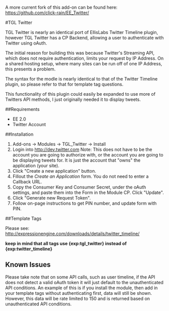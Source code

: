 A more current fork of this add-on can be found here: https://github.com/click-rain/EE_Twitter/


#TGL Twitter

TGL Twitter is nearly an identical port of EllisLabs Twitter Timeline plugin, however TGL Twitter has a CP Backend, allowing a user to authenticate with Twitter using oAuth.

The initial reason for building this was because Twitter's Streaming API, which does not require authentication, limits your request by IP Address.  On a shared hosting setup, where many sites can be run off of one IP Address, this presents a problem.

The syntax for the modle is nearly identical to that of the Twitter Timeline plugin, so please refer to that for template tag questions.

This functionality of this plugin could easily be expanded to use more of Twitters API methods, I just originally needed it to display tweets.

##Requirements

* EE 2.0
* Twitter Account

##Installation
1. Add-ons -> Modules -> TGL_Twitter -> Install
2. Login into http://dev.twitter.com Note: This does not have to be the account you are going to authorize with, or the account you are going to be displaying tweets for.  It is just the account that "owns" the application (your site).
3. Click "Create a new application" button.
4. Fillout the <i>Create an Application</i> form.  You do not need to enter a Callback URL.
5. Copy the Consumer Key and Consumer Secret, under the oAuth settings, and paste them into the Form in the Module CP.  Click "Update".
6. Click "Generate new Request Token".
7. Follow on-page instructions to get PIN number, and update form with PIN.

##Template Tags

Please see: http://expressionengine.com/downloads/details/twitter_timeline/

**keep in mind that all tags use {exp:tgl_twitter} instead of {exp:twitter_timeline}**

## Known Issues

Please take note that on some API calls, such as user timeline,  if the API does not detect a valid oAuth token it will just default to the unauthenticated API conditions.  An example of this is if you install the module, then add in your template tags without authenticating first, data will still be shown.  However, this data will be rate limited to 150 and is returned based on unauthenticated API conditions.

